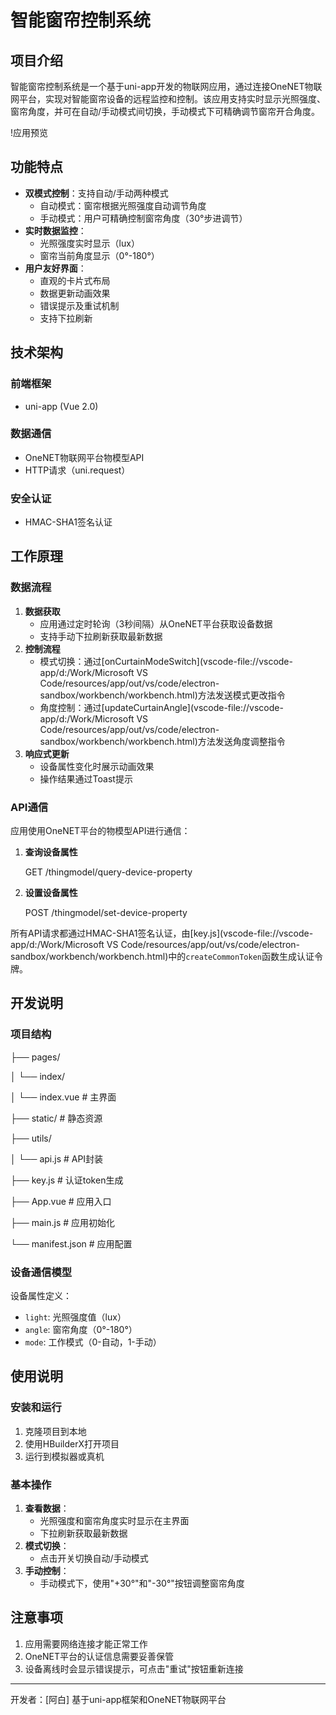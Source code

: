 # 智能窗帘控制系统

## 项目介绍

智能窗帘控制系统是一个基于uni-app开发的物联网应用，通过连接OneNET物联网平台，实现对智能窗帘设备的远程监控和控制。该应用支持实时显示光照强度、窗帘角度，并可在自动/手动模式间切换，手动模式下可精确调节窗帘开合角度。

!应用预览

## 功能特点

- **双模式控制**：支持自动/手动两种模式
  - 自动模式：窗帘根据光照强度自动调节角度
  - 手动模式：用户可精确控制窗帘角度（30°步进调节）
- **实时数据监控**：
  - 光照强度实时显示（lux）
  - 窗帘当前角度显示（0°-180°）
- **用户友好界面**：
  - 直观的卡片式布局
  - 数据更新动画效果
  - 错误提示及重试机制
  - 支持下拉刷新

## 技术架构

### 前端框架

- uni-app (Vue 2.0)

### 数据通信

- OneNET物联网平台物模型API
- HTTP请求（uni.request）

### 安全认证

- HMAC-SHA1签名认证

## 工作原理

### 数据流程

1. **数据获取**
   - 应用通过定时轮询（3秒间隔）从OneNET平台获取设备数据
   - 支持手动下拉刷新获取最新数据
2. **控制流程**
   - 模式切换：通过[onCurtainModeSwitch](vscode-file://vscode-app/d:/Work/Microsoft VS Code/resources/app/out/vs/code/electron-sandbox/workbench/workbench.html)方法发送模式更改指令
   - 角度控制：通过[updateCurtainAngle](vscode-file://vscode-app/d:/Work/Microsoft VS Code/resources/app/out/vs/code/electron-sandbox/workbench/workbench.html)方法发送角度调整指令
3. **响应式更新**
   - 设备属性变化时展示动画效果
   - 操作结果通过Toast提示

### API通信

应用使用OneNET平台的物模型API进行通信：

1. **查询设备属性**

   GET /thingmodel/query-device-property

2. **设置设备属性**

   POST /thingmodel/set-device-property

所有API请求都通过HMAC-SHA1签名认证，由[key.js](vscode-file://vscode-app/d:/Work/Microsoft VS Code/resources/app/out/vs/code/electron-sandbox/workbench/workbench.html)中的`createCommonToken`函数生成认证令牌。

## 开发说明

### 项目结构

├── pages/

│  └── index/

│    └── index.vue   # 主界面

├── static/        # 静态资源

├── utils/

│  └── api.js       # API封装

├── key.js         # 认证token生成

├── App.vue        # 应用入口

├── main.js        # 应用初始化

└── manifest.json     # 应用配置

### 设备通信模型

设备属性定义：

- `light`: 光照强度值（lux）
- `angle`: 窗帘角度（0°-180°）
- `mode`: 工作模式（0-自动，1-手动）

## 使用说明

### 安装和运行

1. 克隆项目到本地
2. 使用HBuilderX打开项目
3. 运行到模拟器或真机

### 基本操作

1. **查看数据**：
   - 光照强度和窗帘角度实时显示在主界面
   - 下拉刷新获取最新数据
2. **模式切换**：
   - 点击开关切换自动/手动模式
3. **手动控制**：
   - 手动模式下，使用"+30°"和"-30°"按钮调整窗帘角度

## 注意事项

1. 应用需要网络连接才能正常工作
2. OneNET平台的认证信息需要妥善保管
3. 设备离线时会显示错误提示，可点击"重试"按钮重新连接

------

开发者：[阿白]
基于uni-app框架和OneNET物联网平台